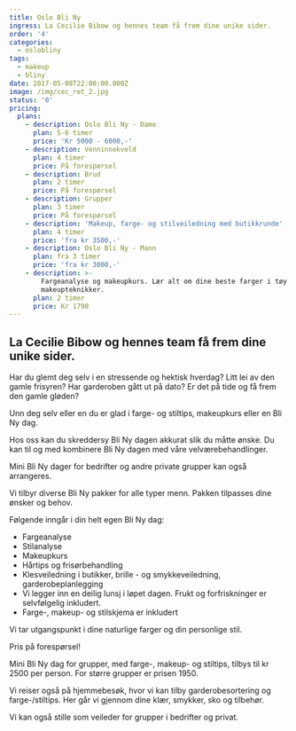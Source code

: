 ```yaml
---
title: Oslo Bli Ny
ingress: La Cecilie Bibow og hennes team få frem dine unike sider.
order: '4'
categories:
  - oslobliny
tags:
  - makeup
  - bliny
date: 2017-05-08T22:00:00.000Z
image: /img/cec_ret_2.jpg
status: '0'
pricing:
  plans:
    - description: Oslo Bli Ny - Dame
      plan: 5-6 timer
      price: 'Kr 5000 - 6000,-'
    - description: Venninnekveld
      plan: 4 timer
      price: På forespørsel
    - description: Brud
      plan: 2 timer
      price: På forespørsel
    - description: Grupper
      plan: 3 timer
      price: På forespørsel
    - description: 'Makeup, farge- og stilveiledning med butikkrunde'
      plan: 4 timer
      price: 'fra kr 3500,-'
    - description: Oslo Bli Ny - Mann
      plan: fra 3 timer
      price: 'fra kr 3000,-'
    - description: >-
        Fargeanalyse og makeupkurs. Lær alt om dine beste farger i tøy og
        makeupteknikker.
      plan: 2 timer
      price: Kr 1790
---
```

## La Cecilie Bibow og hennes team få frem dine unike sider.

Har du glemt deg selv i en stressende og hektisk hverdag? Litt lei av den gamle frisyren? Har garderoben gått ut på dato? Er det på tide og få frem den gamle gløden? 

Unn deg selv eller en du er glad i farge- og stiltips, makeupkurs eller en Bli Ny dag. 

Hos oss kan du skreddersy Bli Ny dagen akkurat slik du måtte ønske. Du kan til og med kombinere Bli Ny dagen med våre velværebehandlinger. 

Mini Bli Ny dager for bedrifter og andre private grupper kan også arrangeres.

Vi tilbyr diverse Bli Ny pakker for alle typer menn. Pakken tilpasses dine ønsker og behov.

Følgende inngår i din helt egen Bli Ny dag:

* Fargeanalyse
* Stilanalyse
* Makeupkurs
* Hårtips og frisørbehandling
* Klesveiledning i butikker, brille - og smykkeveiledning, garderobeplanlegging
* Vi legger inn en deilig lunsj i løpet dagen. Frukt og forfriskninger er selvfølgelig inkludert.
* Farge-, makeup- og stilskjema er inkludert

Vi tar utgangspunkt i dine naturlige farger og din personlige stil.

Pris på forespørsel!

Mini Bli Ny dag for grupper, med farge-, makeup- og stiltips, tilbys til kr 2500 per person. For større grupper er prisen 1950.

Vi reiser også på hjemmebesøk, hvor vi kan tilby garderobesortering og farge-/stiltips. Her går vi gjennom dine klær, smykker, sko og tilbehør. 

Vi kan også stille som veileder for grupper i bedrifter og privat.



